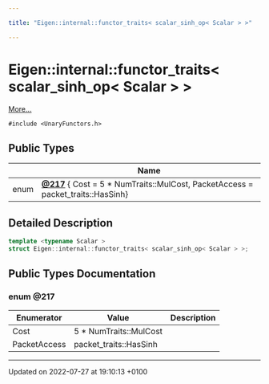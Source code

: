```yaml
---

title: "Eigen::internal::functor_traits< scalar_sinh_op< Scalar > >"

---
```


# Eigen::internal::functor_traits< scalar_sinh_op< Scalar > >



 [More...](#detailed-description)


`#include <UnaryFunctors.h>`

## Public Types

|                | Name           |
| -------------- | -------------- |
| enum| **[@217](http://example.org/classes/structeigen_1_1internal_1_1functor__traits_3_01scalar__sinh__op_3_01scalar_01_4_01_4/#enum-@217)** { Cost = 5 * NumTraits<Scalar>::MulCost, PacketAccess = packet_traits<Scalar>::HasSinh} |

## Detailed Description

```cpp
template <typename Scalar >
struct Eigen::internal::functor_traits< scalar_sinh_op< Scalar > >;
```

## Public Types Documentation

### enum @217

| Enumerator | Value | Description |
| ---------- | ----- | ----------- |
| Cost | 5 * NumTraits<Scalar>::MulCost|   |
| PacketAccess | packet_traits<Scalar>::HasSinh|   |




-------------------------------

Updated on 2022-07-27 at 19:10:13 +0100